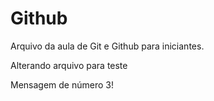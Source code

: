 # Github

Arquivo da aula de Git e Github para iniciantes.

Alterando arquivo para teste

Mensagem de número 3!